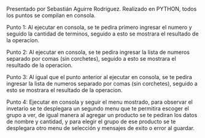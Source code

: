 Presentado por Sebastián Aguirre Rodriguez.
Realizado en PYTHON, todos los puntos se compilan en consola.

Punto 1:
Al ejecutar en consola, se te pedira primero ingresar el numero y seguido la cantidad de terminos,
seguido a esto se mostrara el resultado de la operacion.

Punto 2: 
Al ejecutar en consola, se te pedira ingresar la lista de numeros separado por comas (sin corchetes),
seguido a esto se mostrara el resultado de la operacion.

Punto 3: 
Al igual que el punto anterior al ejecutar en consola, se te pedira ingresar la lista de numeros separado por comas (sin corchetes),
seguido a esto se mostrara el resultado de la operacion.

Punto 4: 
Ejecutar en consola y seguir el menu mostrado, para observar el invetario se te desplegara un segundo menu que te permitira escoger
el grupo a ver, de igual manera al agregar un producto se te pediran los datos de nombre y cantidad, y para elegir el grupo de ese
producto se te desplegara otro menu de selección y mensajes de exito o error al guardar.